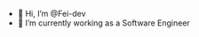 - 👋 Hi, I’m @Fei-dev
- 🌱 I’m currently working as a Software Engineer


<!---
Fei-dev/Fei-dev is a ✨ special ✨ repository because its `README.md` (this file) appears on your GitHub profile.
You can click the Preview link to take a look at your changes.
--->
